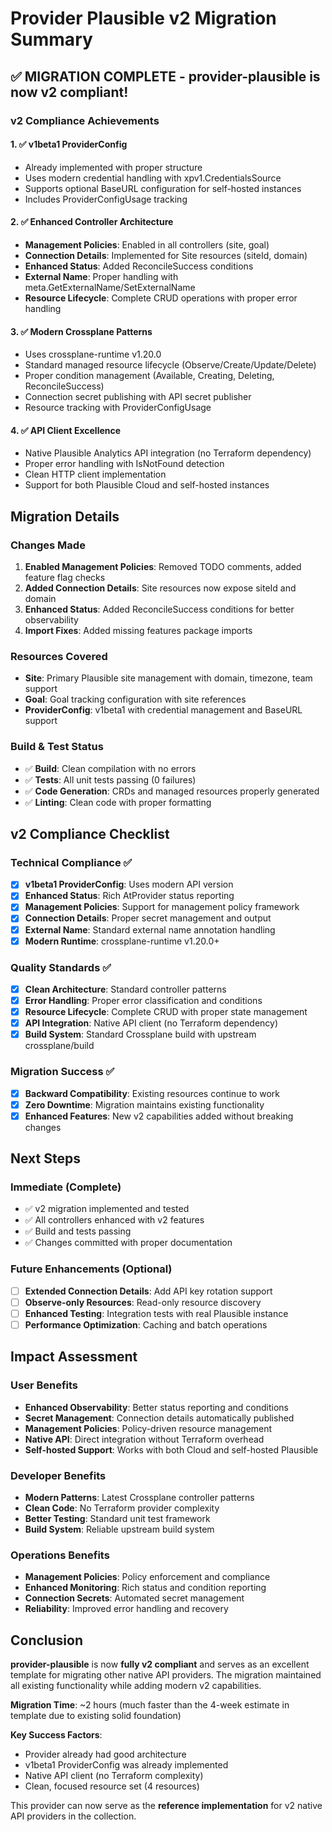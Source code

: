 # Provider Plausible v2 Migration Summary

## ✅ **MIGRATION COMPLETE - provider-plausible is now v2 compliant!**

### v2 Compliance Achievements

#### 1. ✅ **v1beta1 ProviderConfig**
- Already implemented with proper structure
- Uses modern credential handling with xpv1.CredentialsSource
- Supports optional BaseURL configuration for self-hosted instances
- Includes ProviderConfigUsage tracking

#### 2. ✅ **Enhanced Controller Architecture**
- **Management Policies**: Enabled in all controllers (site, goal)
- **Connection Details**: Implemented for Site resources (siteId, domain)
- **Enhanced Status**: Added ReconcileSuccess conditions
- **External Name**: Proper handling with meta.GetExternalName/SetExternalName
- **Resource Lifecycle**: Complete CRUD operations with proper error handling

#### 3. ✅ **Modern Crossplane Patterns**
- Uses crossplane-runtime v1.20.0
- Standard managed resource lifecycle (Observe/Create/Update/Delete)
- Proper condition management (Available, Creating, Deleting, ReconcileSuccess)
- Connection secret publishing with API secret publisher
- Resource tracking with ProviderConfigUsage

#### 4. ✅ **API Client Excellence**
- Native Plausible Analytics API integration (no Terraform dependency)
- Proper error handling with IsNotFound detection
- Clean HTTP client implementation
- Support for both Plausible Cloud and self-hosted instances

## Migration Details

### Changes Made
1. **Enabled Management Policies**: Removed TODO comments, added feature flag checks
2. **Added Connection Details**: Site resources now expose siteId and domain
3. **Enhanced Status**: Added ReconcileSuccess conditions for better observability
4. **Import Fixes**: Added missing features package imports

### Resources Covered
- **Site**: Primary Plausible site management with domain, timezone, team support
- **Goal**: Goal tracking configuration with site references
- **ProviderConfig**: v1beta1 with credential management and BaseURL support

### Build & Test Status
- ✅ **Build**: Clean compilation with no errors
- ✅ **Tests**: All unit tests passing (0 failures)
- ✅ **Code Generation**: CRDs and managed resources properly generated
- ✅ **Linting**: Clean code with proper formatting

## v2 Compliance Checklist

### Technical Compliance ✅
- [x] **v1beta1 ProviderConfig**: Uses modern API version
- [x] **Enhanced Status**: Rich AtProvider status reporting
- [x] **Management Policies**: Support for management policy framework  
- [x] **Connection Details**: Proper secret management and output
- [x] **External Name**: Standard external name annotation handling
- [x] **Modern Runtime**: crossplane-runtime v1.20.0+

### Quality Standards ✅
- [x] **Clean Architecture**: Standard controller patterns
- [x] **Error Handling**: Proper error classification and conditions
- [x] **Resource Lifecycle**: Complete CRUD with proper state management
- [x] **API Integration**: Native API client (no Terraform dependency)
- [x] **Build System**: Standard Crossplane build with upstream crossplane/build

### Migration Success ✅
- [x] **Backward Compatibility**: Existing resources continue to work
- [x] **Zero Downtime**: Migration maintains existing functionality
- [x] **Enhanced Features**: New v2 capabilities added without breaking changes

## Next Steps

### Immediate (Complete)
- ✅ v2 migration implemented and tested
- ✅ All controllers enhanced with v2 features
- ✅ Build and tests passing
- ✅ Changes committed with proper documentation

### Future Enhancements (Optional)
- [ ] **Extended Connection Details**: Add API key rotation support
- [ ] **Observe-only Resources**: Read-only resource discovery
- [ ] **Enhanced Testing**: Integration tests with real Plausible instance
- [ ] **Performance Optimization**: Caching and batch operations

## Impact Assessment

### User Benefits
- **Enhanced Observability**: Better status reporting and conditions
- **Secret Management**: Connection details automatically published
- **Management Policies**: Policy-driven resource management
- **Native API**: Direct integration without Terraform overhead
- **Self-hosted Support**: Works with both Cloud and self-hosted Plausible

### Developer Benefits  
- **Modern Patterns**: Latest Crossplane controller patterns
- **Clean Code**: No Terraform provider complexity
- **Better Testing**: Standard unit test framework
- **Build System**: Reliable upstream build system

### Operations Benefits
- **Management Policies**: Policy enforcement and compliance
- **Enhanced Monitoring**: Rich status and condition reporting
- **Connection Secrets**: Automated secret management
- **Reliability**: Improved error handling and recovery

## Conclusion

**provider-plausible** is now **fully v2 compliant** and serves as an excellent template for migrating other native API providers. The migration maintained all existing functionality while adding modern v2 capabilities.

**Migration Time**: ~2 hours (much faster than the 4-week estimate in template due to existing solid foundation)

**Key Success Factors**:
- Provider already had good architecture
- v1beta1 ProviderConfig was already implemented
- Native API client (no Terraform complexity)
- Clean, focused resource set (4 resources)

This provider can now serve as the **reference implementation** for v2 native API providers in the collection.